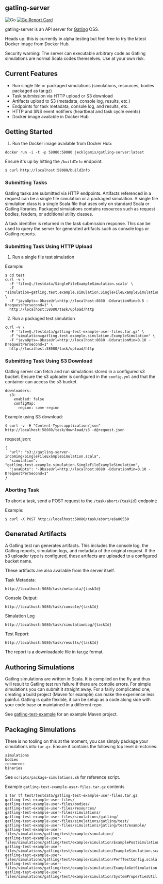 ## gatling-server

![Go](https://github.com/jecklgamis/gatling-server/workflows/Go/badge.svg?branch=main) [![Go Report Card](https://goreportcard.com/badge/github.com/jecklgamis/gatling-server)](https://goreportcard.com/report/github.com/jecklgamis/gatling-server)

gatling-server is an API server for [Gatling](https://gatling.io/) OSS. 

Heads up: this is currently in alpha testing but feel free to try the latest Docker image from Docker Hub.

Security warning: The server can executable arbitrary code as Gatling simulations are normal Scala codes themselves.
Use at your own risk.

## Current Features
* Run single file or packaged simulations (simulations, resources, bodies packaged as tar.gz) 
* Task submission via HTTP upload or S3 download 
* Artifacts upload to S3 (metadata, console log, results, etc.)
* Endpoints for task metadata, console log, and results, etc.
* HTTP and SNS event notifiers (heartbeat and task cycle events)
* Docker image available in Docker Hub

## Getting Started 
1. Run the Docker image available from Docker Hub:
```
docker run -i -t -p 58080:58080 jecklgamis/gatling-server:latest
```
Ensure it's up by hitting the `/buildInfo` endpoint:
```
$ curl http://localhost:58080/buildInfo 
```

### Submitting Tasks
Gatling tasks are submitted via HTTP endpoints.  Artifacts referenced in a request can be a single file simulation or a 
packaged simulation. A single file simulation class is a single Scala file that uses only on standard Scala or Gatling 
libraries. Packaged simulations contains resources such as request bodies, feeders, or additional utility classes. 

A task identifier is returned in the task submission response. This can be used to query the server for generated
artifacts such as console logs or Gatling reports.

### Submitting Task Using HTTP Upload
1. Run a single file test simulation

Example:
```
$ cd test
curl -v \
  -F 'file=@./testdata/SingleFileExampleSimulation.scala' \
  -F "simulation=gatling.test.example.simulation.SingleFileExampleSimulation" \
  -F "javaOpts=-DbaseUrl=http://localhost:8080 -DdurationMin=0.5 -DrequestPersecond=1" \
  http://localhost:58080/task/upload/http
```
2. Run a packaged test simulation
```
curl -v \
  -F 'file=@./testdata/gatling-test-example-user-files.tar.gz' \
  -F "simulation=gatling.test.example.simulation.ExampleSimulation" \
  -F "javaOpts=-DbaseUrl=http://localhost:8080 -DdurationMin=0.10 -DrequestPersecond=1" \
  http://localhost:58080/task/upload/http
```

### Submitting Task Using S3 Download
Gatling server can fetch and run simulations stored in a configured s3 bucket. Ensure the s3 uploader is configured
in the `config.yml` and that the container can access the s3 bucket.
```
downloaders:
  s3:
    enabled: false
    configMap:
      region: some-region
```
  
Example using S3 download:
```
$ curl -v -H "Content-Type:application/json" http://localhost:58080/task/download/s3 -d@request.json
```
request.json:
```
{
  "url": "s3://gatling-server-incoming/SingleFileExampleSimulation.scala",
  "simulation": "gatling.test.example.simulation.SingleFileExampleSimulation",
  "javaOpts": "-DbaseUrl=http://localhost:8080 -DdurationMin=0.10 -DrequestPerSecond=1"
}
```

### Aborting Task 
To abort a task,  send a POST request to the `/task/abort/{taskId}` endpoint:

Example:
```
$ curl -X POST http://localhost:58080/task/abort/e6a80550
```


## Generated Artifacts
A Gatling test run generates artifacts. This includes the console log, the Gatling reports, simulation logs,
and metadata of the original request. If the s3 uploader type is configured, these artifacts are uploaded to 
a configured bucket name. 

These artifacts are also available from the server itself. 

Task Metadata:
```
http://localhost:5080/task/metadata/{taskId}
```
Console Output:
``` 
http://localhost:5080/task/console/{taskId}
```

Simulation Log
```
http://localhost:5080/task/simulationLog/{taskId}
```
Test Report:
```
http://localhost:5080/task/results/{taskId}
```
The report is a downloadable file in tar.gz format.


## Authoring Simulations
Gatling simulations are written in Scala. It is compiled on the fly and thus will result to  Gatling test run failure
if there  are compile errors. For simple simulations you can submit it straight away. For a fairly complicated one, creating a 
build project (Maven for example) can make the experience less painful. Gatling is quite flexible, it can be setup as a 
code along side with your code base or maintained in a different repo.

See [gatling-test-example](git@github.com:jecklgamis/gatling-test-example.git) for an example Maven project.

## Packaging Simulations
There is no tooling on this at the moment, you can simply package your simulations into `tar.gz`. Ensure it 
contains the following top level directories:
```
simulations
bodies
resources
binaries
```
See `scripts/package-simulations.sh` for reference script.

Example `gatling-test-example-user-files.tar.gz` contents
```
$ tar tf test/testdata/gatling-test-example-user-files.tar.gz 
gatling-test-example-user-files/
gatling-test-example-user-files/bodies/
gatling-test-example-user-files/resources/
gatling-test-example-user-files/simulations/
gatling-test-example-user-files/simulations/gatling/
gatling-test-example-user-files/simulations/gatling/test/
gatling-test-example-user-files/simulations/gatling/test/example/
gatling-test-example-user-files/simulations/gatling/test/example/simulation/
gatling-test-example-user-files/simulations/gatling/test/example/simulation/ExamplePostSimulation.scala
gatling-test-example-user-files/simulations/gatling/test/example/simulation/ExampleSimulation.scala
gatling-test-example-user-files/simulations/gatling/test/example/simulation/PerfTestConfig.scala
gatling-test-example-user-files/simulations/gatling/test/example/simulation/ExampleGetSimulation.scala
gatling-test-example-user-files/simulations/gatling/test/example/simulation/SystemPropertiesUtil.scala
```
